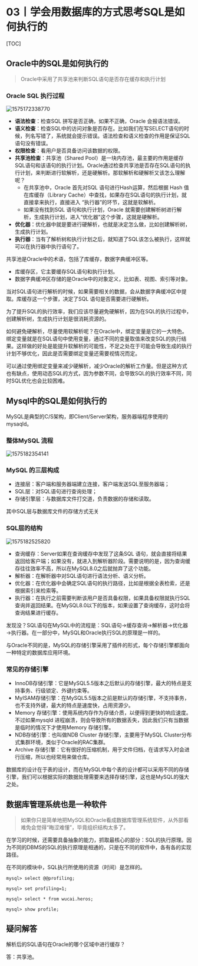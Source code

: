 # 03丨学会用数据库的方式思考SQL是如何执行的

[TOC]

## Oracle中的SQL是如何执行的

>   Oracle中采用了共享池来判断SQL语句是否存在缓存和执行计划

### Oracle SQL 执行过程

![1575172338770](D:\Documents\笔记本\offer学习复习\其他\SQL_基础理论\1575172338770.png)

-   **语法检查**：检查SQL 拼写是否正确，如果不正确，Oracle 会报语法错误。
-   **语义检查**：检查SQL中的访问对象是否存在。比如我们在写SELECT语句的时候，列名写错了，系统就会提示错误。语法检查和语义检查的作用是保证SQL语句没有错误。
-   **权限检查**：看用户是否具备访问该数据的权限。
-   **共享池检查**：共享池（Shared Pool）是一块内存池，最主要的作用是缓存SQL语句和该语句的执行计划。Oracle通过检查共享池是否存在SQL语句的执行计划，来判断进行软解析，还是硬解析。那软解析和硬解析又该怎么理解呢？
    -   在共享池中，Oracle 首先对SQL 语句进行Hash运算，然后根据 Hash 值在库缓存（Library Cache）中查找，如果存在SQL语句的执行计划，就直接拿来执行，直接进入
        “执行器”的环节，这就是软解析。
    -   如果没有找到SQL 语句和执行计划，Oracle 就需要创建解析树进行解析，生成执行计划，进入“优化器”这个步骤，这就是硬解析。
-   **优化器**：优化器中就是要进行硬解析，也就是决定怎么做，比如创建解析树，生成执行计划。
-   **执行器**：当有了解析树和执行计划之后，就知道了SQL该怎么被执行，这样就可以在执行器中执行语句了。

共享池是Oracle中的术语，包括了库缓存，数据字典缓冲区等。

-   库缓存区，它主要缓存SQL语句和执行计划。
-   数据字典缓冲区存储的是Oracle中的对象定义，比如表、视图、索引等对象。

当对SQL语句进行解析的时候，如果需要相关的数据，会从数据字典缓冲区中提取。库缓存这一个步骤，决定了SQL 语句是否需要进行硬解析。

为了提升SQL的执行效率，我们应该尽量避免硬解析，因为在SQL的执行过程中，创建解析树，生成执行计划是很消耗资源的。

如何避免硬解析，尽量使用软解析呢？在Oracle中，绑定变量是它的一大特色。绑定变量就是在SQL语句中使用变量，通过不同的变量取值来改变SQL的执行结果。这样做的好处是能提升软解析的可能性，不足之处在于可能会导致生成的执行计划不够优化，因此是否需要绑定变量还需要视情况而定。

可以通过使用绑定变量来减少硬解析，减少Oracle的解析工作量。但是这种方式也有缺点，使用动态SQL的方式，因为参数不同，会导致SQL的执行效率不同，同时SQL优化也会比较困难。

## Mysql中的SQL是如何执行的

MySQL是典型的C/S架构，即Client/Server架构，服务器端程序使用的mysaqld。

### 整体MySQL 流程

![1575182354141](D:\Documents\笔记本\offer学习复习\其他\SQL_基础理论\1575182354141.png)

### MySQL 的三层构成

-   连接层：客户端和服务器端建立连接，客户端发送SQL至服务器端；
-   SQL层：对SQL语句进行查询处理；
-   存储引擎层：与数据库文件打交道，负责数据的存储和读取。

其中SQL层与数据库文件的存储方式无关

### SQL层的结构

![1575182525820](D:\Documents\笔记本\offer学习复习\其他\SQL_基础理论\1575182525820.png)

-   查询缓存：Server如果在查询缓存中发现了这条SQL 语句，就会直接将结果返回给客户端；如果没有，就进入到解析器阶段。需要说明的是，因为查询缓存往往效率不高，所以在MySQL8.0之后就抛弃了这个功能。
-   解析器：在解析器中对SQL语句进行语法分析、语义分析。
-   优化器：在优化器中会确定SQL语句的执行路径，比如是根据全表检索，还是根据索引来检索等。
-   执行器：在执行之前需要判断该用户是否具备权限，如果具备权限就执行SQL查询并返回结果。在MySQL8.0以下的版本，如果设置了查询缓存，这时会将查询结果进行缓存。

发现没？SQL语句在MySQL中的流程是：SQL语句→缓存查询→解析器→优化器→执行器。在一部分中，MySQL和Oracle执行SQL的原理是一样的。

与Oracle不同的是，MySQL的存储引擎采用了插件的形式，每个存储引擎都面向一种特定的数据库应用环境。

### 常见的存储引擎

-   InnoDB存储引擎：它是MySQL5.5版本之后默认的存储引擎，最大的特点是支持事务、行级锁定、外键约束等。
-   MyISAM存储引擎：在MySQL5.5版本之前是默认的存储引擎，不支持事务，也不支持外键，最大的特点是速度快，占用资源少。
-   Memory 存储引擎：使用系统内存作为存储介质，以便得到更快的响应速度。不过如果mysqld 进程崩溃，则会导致所有的数据丢失，因此我们只有当数据是临时的情况下才使用Memory 存储引擎。
-   NDB存储引擎：也叫做NDB Cluster 存储引擎，主要用于MySQL Cluster分布式集群环境，类似于Oracle的RAC集群。
-   Archive 存储引擎：它有很好的压缩机制，用于文件归档，在请求写入时会进行压缩，所以也经常用来做仓库。

数据库的设计在于表的设计，而在MySQL中每个表的设计都可以采用不同的存储引擎，我们可以根据实际的数据处理需要来选择存储引擎，这也是MySQL的强大之处。

## 数据库管理系统也是一种软件

>   如果你只是简单地把MySQL和Oracle看成数据库管理系统软件，从外部看难免会觉得“晦涩难懂”，毕竟组织结构太多了。

在学习的时候，还需要具备抽象的能力，抓取最核心的部分：SQL的执行原理。因为不同的DBMS的SQL的执行原理是相通的，只是在不同的软件中，各有各的实现路径。

在不同的模块中，SQL执行所使用的资源（时间）是怎样的。

```
mysql> select @@profiling;

mysql> set profiling=1;

mysql> select * from wucai.heros;

mysql> show profile;
```

## 疑问解答

解析后的SQL语句在Oracle的哪个区域中进行缓存？

答：共享池。